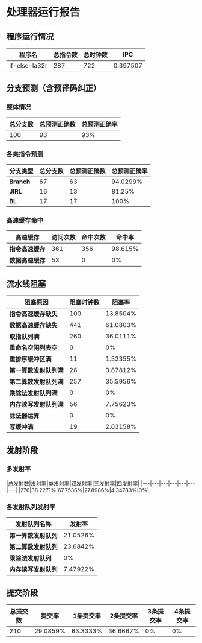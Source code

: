 # 处理器运行报告
## 程序运行情况
|程序名|总指令数|总时钟数|IPC|
|---|---|---|---|
|if-else-la32r|287|722|0.397507|

## 分支预测（含预译码纠正）
### 整体情况
|总分支数|总预测正确数|总预测正确率|
|---|---|---|
|100|93|93%|

### 各类指令预测
|分支类型|总分支数|总预测正确数|总预测正确率|
|---|---|---|---|
|**Branch**| 67 | 63 | 94.0299%|
|**JIRL**| 16 | 13 | 81.25%|
|**BL**| 17 | 17 | 100%|

### 高速缓存命中
|高速缓存|访问次数|命中次数|命中率|
|---|---|---|---|
|**指令高速缓存**| 361 | 356 | 98.615%|
|**数据高速缓存**| 53 | 0 | 0%|
## 流水线阻塞
|阻塞原因|阻塞时钟数|阻塞率|
|---|---|---|
|**指令高速缓存缺失**| 100 | 13.8504%|
|**数据高速缓存缺失**| 441 | 61.0803%|
|**取指队列满**| 260 | 36.0111%|
|**重命名空闲列表空**|0 | 0%|
|**重排序缓冲区满**|11 | 1.52355%|
|**第一算数发射队列满**|28 | 3.87812%|
|**第二算数发射队列满**|257 | 35.5956%|
|**乘除法发射队列满**|0 | 0%|
|**内存读写发射队列满**|56 | 7.75623%|
|**除法器运算**|0 | 0%|
|**写缓冲满**|19 | 2.63158%|

## 发射阶段
### 多发射率
|总发射数|发射率|单发射率|双发射率|三发射率|四发射率|
|---|---|---|---|---|---|---|
|276|38.2271%|67.7536%|27.8986%|4.34783%|0%|

### 各发射队列发射率
|发射队列名称|发射率|
|---|---|
|**第一算数发射队列**|21.0526%|
|**第二算数发射队列**|23.6842%|
|**乘除法发射队列**|0%|
|**内存读写发射队列**|7.47922%|

## 提交阶段
|总提交数|提交率|1条提交率|2条提交率|3条提交率|4条提交率|
|---|---|---|---|---|---|
|210|29.0859%|63.3333%|36.6667%|0%|0%|
